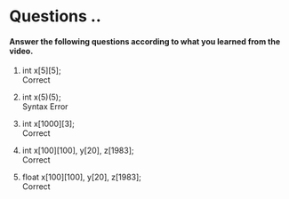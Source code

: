 # Questions ..

#### Answer the following questions according to what you learned from the video.

1. int x[5][5];  
   Correct

2. int x(5)(5);  
   Syntax Error

3. int x[1000][3];  
   Correct

4. int x[100][100], y[20], z[1983];  
   Correct

5. float x[100][100], y[20], z[1983];  
   Correct
